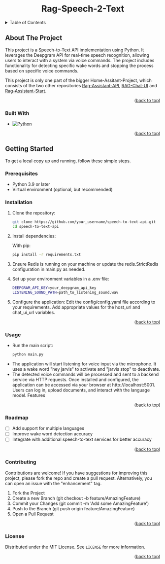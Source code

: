 <a id="readme-top"></a>

<br />
<div align="center">
<h1 align="center">Rag-Speech-2-Text</h1>
</div>

<details>
  <summary>Table of Contents</summary>
  <ol>
    <li>
      <a href="#about-the-project">About The Project</a>
      <ul>
        <li><a href="#built-with">Built With</a></li>
      </ul>
    </li>
    <li>
      <a href="#getting-started">Getting Started</a>
      <ul>
        <li><a href="#prerequisites">Prerequisites</a></li>
        <li><a href="#installation">Installation</a></li>
      </ul>
    </li>
    <li><a href="#usage">Usage</a></li>
    <li><a href="#roadmap">Roadmap</a></li>
    <li><a href="#contributing">Contributing</a></li>
    <li><a href="#license">License</a></li>
  </ol>
</details>

## About The Project

This project is a Speech-to-Text API implementation using Python. It leverages the Deepgram API for real-time speech recognition, allowing users to interact with a system via voice commands. The project includes functionality for detecting specific wake words and stopping the process based on specific voice commands. 

This project is only one part of the bigger Home-Assitant-Project, which consists of the two other repositories [Rag-Assistant-API](https://github.com/HerbiHerb/rag_assistant_api), [RAG-Chat-UI](https://github.com/HerbiHerb/rag_chat_ui) and [Rag-Assistant-Start](https://github.com/HerbiHerb/rag_assistant_start). 

<p align="right">(<a href="#readme-top">back to top</a>)</p>

### Built With

* [![Python](https://img.shields.io/badge/Python-3.9-3776AB.svg?style=flat&logo=python&logoColor=white)](https://www.python.org)

<p align="right">(<a href="#readme-top">back to top</a>)</p>

## Getting Started

To get a local copy up and running, follow these simple steps.

### Prerequisites

- Python 3.9 or later
- Virtual environment (optional, but recommended)

### Installation

1. Clone the repository:
   ```sh
   git clone https://github.com/your_username/speech-to-text-api.git
   cd speech-to-text-api
   ```

2. Install dependencies:

    With pip:
    ```sh
    pip install -r requirements.txt

    ```
3. Ensure Redis is running on your machine or update the redis.StrictRedis configuration in main.py as needed.
4. Set up your environment variables in a .env file:
    ```sh
    DEEPGRAM_API_KEY=your_deepgram_api_key
    LISTENING_SOUND_PATH=path_to_listening_sound.wav
    ```
5. Configure the application:
    Edit the config/config.yaml file according to your requirements. Add appropriate values for the host_url and chat_ui_url variables.

<p align="right">(<a href="#readme-top">back to top</a>)</p>

### Usage

* Run the main script:
    ```sh
    python main.py
    ```
* The application will start listening for voice input via the microphone. It uses a wake word "hey jarvis" to activate and "jarvis stop" to deactivate.
* The detected voice commands will be processed and sent to a backend service via HTTP requests.
    Once installed and configured, the application can be accessed via your browser at http://localhost:5001. Users can log in, upload documents, and interact with the language model.
    Features

<p align="right">(<a href="#readme-top">back to top</a>)</p>

### Roadmap

- [ ]  Add support for multiple languages
- [ ] Improve wake word detection accuracy
- [ ] Integrate with additional speech-to-text services for better accuracy
<p align="right">(<a href="#readme-top">back to top</a>)</p>

### Contributing

Contributions are welcome! If you have suggestions for improving this project, please fork the repo and create a pull request. Alternatively, you can open an issue with the "enhancement" tag.

1. Fork the Project
2. Create a new Branch (git checkout -b feature/AmazingFeature)
3. Commit your Changes (git commit -m 'Add some AmazingFeature')
4. Push to the Branch (git push origin feature/AmazingFeature)
5. Open a Pull Request

<p align="right">(<a href="#readme-top">back to top</a>)</p>

### License

Distributed under the MIT License. See `LICENSE` for more information.

<p align="right">(<a href="#readme-top">back to top</a>)</p>
